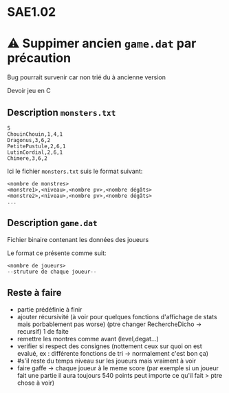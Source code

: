 # SAE1.02

# ⚠ Suppimer ancien ```game.dat``` par précaution 
Bug pourrait survenir car non trié du à ancienne version

Devoir jeu en C

## Description  ```monsters.txt```

```
5
ChouinChouin,1,4,1
Dragonus,3,6,2
PetitePustule,2,6,1
LutinCordial,2,6,1
Chimere,3,6,2
```

Ici le fichier ```monsters.txt``` suis le format suivant:

```
<nombre de monstres>
<monstre1>,<niveau>,<nombre pv>,<nombre dégâts>
<monstre2>,<niveau>,<nombre pv>,<nombre dégâts>
...
```

## Description ```game.dat```

Fichier binaire contenant les données des joueurs

Le format ce présente comme suit:

```
<nombre de joueurs>
--struture de chaque joueur--
```

## Reste à faire

- partie prédéfinie à finir
- ajouter récursivité (à voir pour quelques fonctions d'affichage de stats mais porbablement pas worse)
  (ptre changer RechercheDicho -> recursif)
  1 de faite
- remettre les montres comme avant (level,degat...)
- verifier si respect des consignes (nottement ceux sur quoi on est evalué, ex : différente fonctions de tri -> normalement c'est bon ça)
- #s'il reste du temps niveau sur les joueurs mais vraiment à voir
- faire gaffe -> chaque joueur à le meme score
  (par exemple si un joueur fait une partie il aura toujours 540 points peut importe ce qu'il fait > ptre chose à voir)
